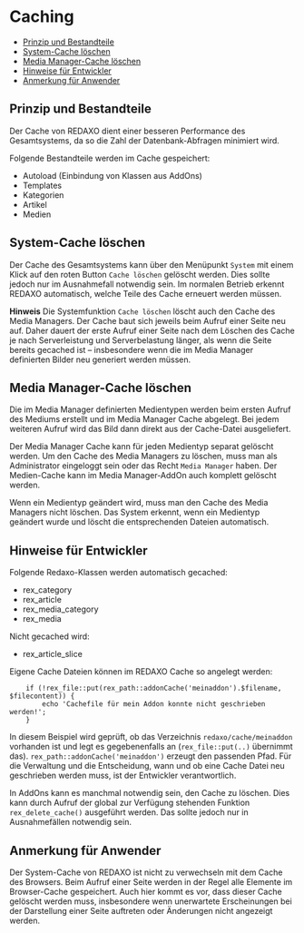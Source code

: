 # Caching
- [Prinzip und Bestandteile](#prinzip)
- [System-Cache löschen](#system-cache)
- [Media Manager-Cache löschen](#media-manager-cache)
- [Hinweise für Entwickler](#hinweise)
- [Anmerkung für Anwender](#anmerkung)

<a name="prinzip"></a>
## Prinzip und Bestandteile
Der Cache von REDAXO dient einer besseren Performance des Gesamtsystems, da so die Zahl der Datenbank-Abfragen minimiert wird.

Folgende Bestandteile werden im Cache gespeichert:

- Autoload (Einbindung von Klassen aus AddOns)
- Templates
- Kategorien
- Artikel
- Medien

<a name="system-cache"></a>
## System-Cache löschen

Der Cache des Gesamtsystems kann über den Menüpunkt `System` mit einem Klick auf den roten Button `Cache löschen` gelöscht werden. Dies sollte jedoch nur im Ausnahmefall notwendig sein. Im normalen Betrieb erkennt REDAXO automatisch, welche Teile des Cache erneuert werden müssen.

**Hinweis** Die Systemfunktion `Cache löschen` löscht auch den Cache des Media Managers. Der Cache baut sich jeweils beim Aufruf einer Seite neu auf. Daher dauert der erste Aufruf einer Seite nach dem Löschen des Cache je nach Serverleistung und Serverbelastung länger, als wenn die Seite bereits gecached ist – insbesondere wenn die im Media Manager definierten Bilder neu generiert werden müssen.

<a name="media-manager-cache"></a>
## Media Manager-Cache löschen

Die im Media Manager definierten Medientypen werden beim ersten Aufruf des Mediums erstellt und im Media Manager Cache abgelegt. Bei jedem weiteren Aufruf wird das Bild dann direkt aus der Cache-Datei ausgeliefert.

Der Media Manager Cache kann für jeden Medientyp separat gelöscht werden. Um den Cache des Media Managers zu löschen, muss man als Administrator eingeloggt sein oder das Recht `Media Manager` haben.
Der Medien-Cache kann im Media Manager-AddOn auch komplett gelöscht werden.

Wenn ein Medientyp geändert wird, muss man den Cache des Media Managers nicht löschen. Das System erkennt, wenn ein Medientyp geändert wurde und löscht die entsprechenden Dateien automatisch.

<a name="hinweise"></a>
## Hinweise für Entwickler

Folgende Redaxo-Klassen werden automatisch gecached:

- rex_category
- rex_article
- rex_media_category
- rex_media

Nicht gecached wird:

- rex_article_slice

Eigene Cache Dateien können im REDAXO Cache so angelegt werden:

```
    if (!rex_file::put(rex_path::addonCache('meinaddon').$filename, $filecontent)) {
        echo 'Cachefile für mein Addon konnte nicht geschrieben werden!';
    }
``` 

In diesem Beispiel wird geprüft, ob das Verzeichnis `redaxo/cache/meinaddon` vorhanden ist und legt es gegebenenfalls an (`rex_file::put(..)` übernimmt das). `rex_path::addonCache('meinaddon')` erzeugt den passenden Pfad. Für die Verwaltung und die Entscheidung, wann und ob eine Cache Datei neu geschrieben werden muss, ist der Entwickler verantwortlich.

In AddOns kann es manchmal notwendig sein, den Cache zu löschen. Dies kann durch Aufruf der global zur Verfügung stehenden Funktion `rex_delete_cache()` ausgeführt werden. Das sollte jedoch nur in Ausnahmefällen notwendig sein.

<a name="anmerkung"></a>
## Anmerkung für Anwender

Der System-Cache von REDAXO ist nicht zu verwechseln mit dem Cache des Browsers. Beim Aufruf einer Seite werden in der Regel alle Elemente im Browser-Cache gespeichert. Auch hier kommt es vor, dass dieser Cache gelöscht werden muss, insbesondere wenn unerwartete Erscheinungen bei der Darstellung einer Seite auftreten oder Änderungen nicht angezeigt werden.

